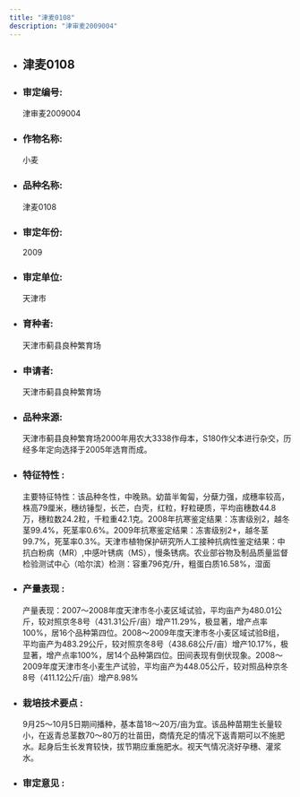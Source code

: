 ```yaml
---
title: "津麦0108"
description: "津审麦2009004"
---
```

* ## 津麦0108
* ###  审定编号:  
   津审麦2009004

*  ### 作物名称:  
   小麦

*   ###  品种名称: 
    津麦0108

*   ### 审定年份: 
    2009

*   ### 审定单位:  
    天津市

*   ### 育种者:  
    天津市蓟县良种繁育场

*   ### 申请者:  
    天津市蓟县良种繁育场

*   ### 品种来源:  
    天津市蓟县良种繁育场2000年用农大3338作母本，S180作父本进行杂交，历经多年定向选择于2005年选育而成。

*   ### 特征特性 : 
    主要特征特性：该品种冬性，中晚熟。幼苗半匍匐，分蘖力强，成穗率较高，株高79厘米，穗纺锤型，长芒，白壳，红粒，籽粒硬质，平均亩穗数44.8万，穗粒数24.2粒，千粒重42.1克。2008年抗寒鉴定结果：冻害级别2，越冬茎99.4%，死茎率0.6%。2009年抗寒鉴定结果：冻害级别2+，越冬茎99.7%，死茎率0.3%。天津市植物保护研究所人工接种抗病性鉴定结果：中抗白粉病（MR）,中感叶锈病（MS），慢条锈病。农业部谷物及制品质量监督检验测试中心（哈尔滨）检测：容重796克/升，粗蛋白质16.58%，湿面

*   ### 产量表现 : 
    产量表现：2007～2008年度天津市冬小麦区域试验，平均亩产为480.01公斤，较对照京冬8号（431.31公斤/亩）增产11.29%，极显著，增产点率100%，居16个品种第四位。2008～2009年度天津市冬小麦区域试验B组，平均亩产为483.29公斤，较对照京冬8号（438.68公斤/亩）增产10.17%，极显著，增产点率100%，居14个品种第四位。田间表现有倒伏现象。2008～2009年度天津市冬小麦生产试验，平均亩产为448.05公斤，较对照品种京冬8号（411.12公斤/亩）增产8.98%

*   ### 栽培技术要点 : 
    9月25～10月5日期间播种，基本苗18～20万/亩为宜。该品种苗期生长量较小，在返青总茎数70～80万的壮苗田，商情充足的情况下返青期可以不施肥水。起身后生长发育较快，拔节期应重施肥水。视天气情况浇好孕穗、灌浆水。


*   ### 审定意见 : 
    

